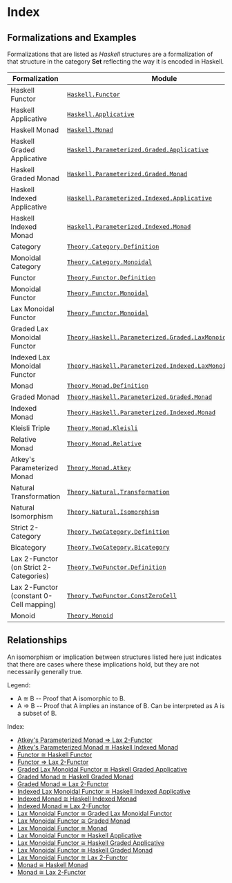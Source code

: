 
# Index

## Formalizations and Examples

Formalizations that are listed as _Haskell_ structures are a formalization of that 
structure in the category **Set** reflecting the way it is encoded in Haskell.

| Formalization | Module |
|---------------|--------|
| Haskell Functor | [`Haskell.Functor`](src/Haskell/Functor.agda) |
| Haskell Applicative | [`Haskell.Applicative`](src/Haskell/Applicative.agda) |
| Haskell Monad | [`Haskell.Monad`](src/Haskell/Monad.agda) |
| Haskell Graded Applicative | [`Haskell.Parameterized.Graded.Applicative`](src/Haskell/Parameterized/Graded/Applicative.agda) |
| Haskell Graded Monad | [`Haskell.Parameterized.Graded.Monad`](src/Haskell/Parameterized/Graded/Monad.agda) |
| Haskell Indexed Applicative | [`Haskell.Parameterized.Indexed.Applicative`](src/Haskell/Parameterized/Indexed/Applicative.agda) |
| Haskell Indexed Monad | [`Haskell.Parameterized.Indexed.Monad`](src/Haskell/Parameterized/Indexed/Monad.agda) |
| Category | [`Theory.Category.Definition`](src/Theory/Category/Definition.agda) |
| Monoidal Category | [`Theory.Category.Monoidal`](src/Theory/Category/Monoidal.agda) |
| Functor | [`Theory.Functor.Definition`](src/Theory/Functor/Definition.agda) |
| Monoidal Functor | [`Theory.Functor.Monoidal`](src/Theory/Functor/Monoidal.agda) |
| Lax Monoidal Functor | [`Theory.Functor.Monoidal`](src/Theory/Functor/Monoidal.agda) |
| Graded Lax Monoidal Functor | [`Theory.Haskell.Parameterized.Graded.LaxMonoidalFunctor`](src/Theory/Haskell/Parameterized/Graded/LaxMonoidalFunctor.agda) |
| Indexed Lax Monoidal Functor | [`Theory.Haskell.Parameterized.Indexed.LaxMonoidalFunctor`](src/Theory/Haskell/Parameterized/Indexed/LaxMonoidalFunctor.agda) |
| Monad | [`Theory.Monad.Definition`](src/Theory/Monad/Definition.agda) |
| Graded Monad | [`Theory.Haskell.Parameterized.Graded.Monad`](src/Theory/Haskell/Parameterized/Graded/Monad.agda) |
| Indexed Monad | [`Theory.Haskell.Parameterized.Indexed.Monad`](src/Theory/Haskell/Parameterized/Indexed/Monad.agda) |
| Kleisli Triple | [`Theory.Monad.Kleisli`](src/Theory/Monad/Kleisli.agda) |
| Relative Monad | [`Theory.Monad.Relative`](src/Theory/Monad/Relative.agda) |
| Atkey's Parameterized Monad | [`Theory.Monad.Atkey`](src/Theory/Monad/Atkey.agda) |
| Natural Transformation | [`Theory.Natural.Transformation`](src/Theory/Natural/Transformation.agda) |
| Natural Isomorphism | [`Theory.Natural.Isomorphism`](src/Theory/Natural/Isomorphism.agda) |
| Strict 2-Category | [`Theory.TwoCategory.Definition`](src/Theory/TwoCategory/Definition.agda) |
| Bicategory | [`Theory.TwoCategory.Bicategory`](src/Theory/TwoCategory/Bicategory.agda) |
| Lax 2-Functor (on Strict 2-Categories) | [`Theory.TwoFunctor.Definition`](src/Theory/TwoFunctor/Definition.agda) |
| Lax 2-Functor (constant 0-Cell mapping) | [`Theory.TwoFunctor.ConstZeroCell`](src/Theory/TwoFunctor/ConstZeroCell.agda) |
| Monoid | [`Theory.Monoid`](src/Theory/Monoid.agda) |

## Relationships

An isomorphism or implication between structures listed here just indicates that there are cases where these implications 
hold, but they are not necessarily generally true.

Legend:
* A &cong; B -- Proof that A isomorphic to B.
* A &rArr; B -- Proof that A implies an instance of B. Can be interpreted as A is a subset of B.

Index:
* [Atkey's Parameterized Monad &rArr; Lax 2-Functor](src/Theory/TwoFunctor/Properties/FromAtkeyParameterizedMonad.agda)
* [Atkey's Parameterized Monad &cong; Haskell Indexed Monad](src/Theory/Monad/Atkey/Properties/IsomorphicIndexedMonad.agda)
* [Functor &cong; Haskell Functor](src/Theory/Functor/Properties/IsomorphicHaskellFunctor.agda)
* [Functor &rArr; Lax 2-Functor](src/Theory/TwoFunctor/Properties/FromFunctor.agda)
* [Graded Lax Monoidal Functor &cong; Haskell Graded Applicative](src/Theory/Haskell/Parameterized/Graded/LaxMonoidalFunctor/Properties/IsomorphicHaskellGradedApplicative.agda)
* [Graded Monad &cong; Haskell Graded Monad](src/Theory/Haskell/Parameterized/Graded/Monad/Properties/IsomorphicHaskellGradedMonad.agda)
* [Graded Monad &cong; Lax 2-Functor](src/Theory/TwoFunctor/Properties/IsomorphicGradedMonad.agda)
* [Indexed Lax Monoidal Functor &cong; Haskell Indexed Applicative](src/Theory/Haskell/Parameterized/Indexed/LaxMonoidalFunctor/Properties/IsomorphicHaskellIndexedApplicative.agda)
* [Indexed Monad &cong; Haskell Indexed Monad](src/Theory/Haskell/Parameterized/Indexed/Monad/Properties/IsomorphicHaskellIndexedMonad.agda)
* [Indexed Monad &cong; Lax 2-Functor](src/Theory/TwoFunctor/Properties/IsomorphicIndexedMonad.agda)
* [Lax Monoidal Functor &cong; Graded Lax Monoidal Functor](src/Theory/Haskell/Parameterized/Graded/LaxMonoidalFunctor/Properties/IsomorphicLaxMonoidalFunctor.agda)
* [Lax Monoidal Functor &cong; Graded Monad](src/Theory/Functor/Monoidal/Properties/IsomorphicGradedMonad.agda)
* [Lax Monoidal Functor &cong; Monad](src/Theory/Functor/Monoidal/Properties/IsomorphicMonad.agda)
* [Lax Monoidal Functor &cong; Haskell Applicative](src/Theory/Functor/Monoidal/Properties/IsomorphicHaskellApplicative.agda)
* [Lax Monoidal Functor &cong; Haskell Graded Applicative](src/Theory/Functor/Monoidal/Properties/IsomorphicGradedApplicative.agda)
* [Lax Monoidal Functor &cong; Haskell Graded Monad](src/Theory/Functor/Monoidal/Properties/IsomorphicGradedMonad.agda)
* [Lax Monoidal Functor &cong; Lax 2-Functor](src/Theory/TwoFunctor/Properties/IsomorphicLaxMonoidalFunctor.agda)
* [Monad &cong; Haskell Monad](src/Theory/Monad/Properties/IsomorphicHaskellMonad.agda)
* [Monad &cong; Lax 2-Functor](src/Theory/TwoFunctor/Properties/IsomorphicMonad.agda)

